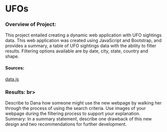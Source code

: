 # UFOs

### Overview of Project: <br>

This project entailed creating a dynamic web application with UFO sightings data.  This web application was created using JavaScript and Bootstrap, and provides a summary, a table of UFO sightings data with the ability to filter results.  Filtering options available are by date, city, state, country and shape. <br>

#### Sources:
[data.js](https://github.com/taranahassan/UFOs/blob/main/static/js/data.js) <br>



### Results: br>



Describe to Dana how someone might use the new webpage by walking her through the process of using the search criteria. Use images of your webpage during the filtering process to support your explanation.
Summary: In a summary statement, describe one drawback of this new design and two recommendations for further development.
